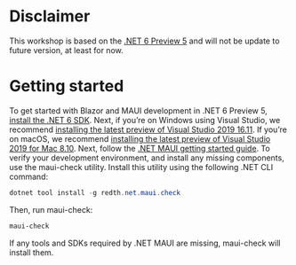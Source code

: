 # Disclaimer
This workshop is based on the [.NET 6 Preview 5](https://devblogs.microsoft.com/aspnet/asp-net-core-updates-in-net-6-preview-5/) and will not be update to future version, at least for now. 

# Getting started
To get started with Blazor and MAUI development in .NET 6 Preview 5, [install the .NET 6 SDK](https://dotnet.microsoft.com/download/dotnet/6.0). Next, if you’re on Windows using Visual Studio, we recommend [installing the latest preview of Visual Studio 2019 16.11](http://visualstudio.com/preview). If you’re on macOS, we recommend [installing the latest preview of Visual Studio 2019 for Mac 8.10](https://docs.microsoft.com/visualstudio/mac/install-preview). Next, follow the [.NET MAUI getting started guide](https://docs.microsoft.com/dotnet/maui/get-started/installation).
To verify your development environment, and install any missing components, use the maui-check utility. Install this utility using the following .NET CLI command:
```powershell
dotnet tool install -g redth.net.maui.check
```

Then, run maui-check:
```powershell
maui-check
```
If any tools and SDKs required by .NET MAUI are missing, maui-check will install them.
